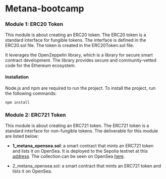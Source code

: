 # Metana-bootcamp

### Module 1: ERC20 Token


This module is about creating an ERC20 token. The ERC20 token is a standard interface for fungible tokens. The interface is defined in the ERC20.sol file. The token is created in the ERC20Token.sol file.

It leverages the OpenZeppelin library, which is a library for secure smart contract development. The library provides secure and community-vetted code for the Ethereum ecosystem.

#### Installation

Node.js and npm are required to run the project. To install the project, run the following commands:

```
npm install
```
### Module 2: ERC721 Token

This module is about creating an ERC721 token. The ERC721 token is a standard interface for non-fungible tokens.
The deliverable for this module are listed below:

 - **1_metana_opensea.sol**: a smart contract that mints an ERC721 token and lists it on OpenSea. 
It is deployed to the Sepolia testnet at this [address](https://sepolia.etherscan.io/address/0x18250e558872c6c15ce9855f3133f98566b80165).
The collection can be seen on OpenSea [here](https://testnets.opensea.io/collection/metana-bootcamp-1).

 - 2_metana_opensea.sol: a smart contract that mints an ERC721 token and lists it on OpenSea.
